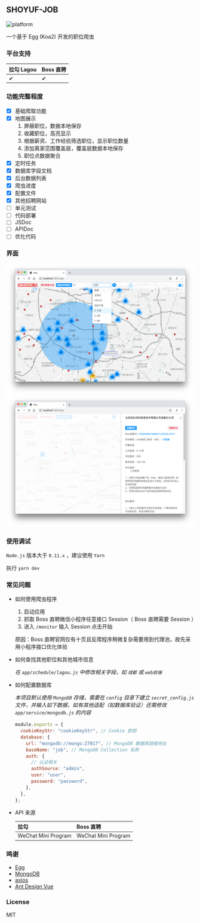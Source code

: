 ## SHOYUF-JOB

![platform](https://img.shields.io/badge/platform-Web-blue.svg)

一个基于 Egg (Koa2) 开发的职位爬虫

### 平台支持

| 拉勾 Lagou | Boss 直聘 |
| ---------- | --------- |
| ✔          | ✔         |

### 功能完整程度

- [x] 基础爬取功能
- [x] 地图展示
  1. 屏蔽职位，数据本地保存
  2. 收藏职位，高亮显示
  3. 根据薪资、工作经验筛选职位，显示职位数量
  4. 添加离家范围覆盖层，覆盖层数据本地保存
  5. 职位点数据聚合
- [x] 定时任务
- [x] 数据库字段文档
- [x] 后台数据列表
- [x] 爬虫进度
- [x] 配置文件
- [x] 其他招聘网站
- [ ] 单元测试
- [ ] 代码部署
- [ ] JSDoc
- [ ] APIDoc
- [ ] 优化代码

### 界面

![screenshot](./screenshot.png)
![screenshot-detail](./screenshot-detail.png)

### 使用调试

`Node.js` 版本大于 `8.11.x` ，建议使用 `Yarn`

执行 `yarn dev`

### 常见问题

- 如何使用爬虫程序

  1. 启动应用
  2. 抓取 Boss 直聘微信小程序任意接口 Session（ Boss 直聘需要 Session ）
  3. 进入 `/monitor` 输入 Session 点击开始

  原因：Boss 直聘官网仅有十页且反爬程序稍微复杂需要用到代理池，故先采用小程序接口优化体验

- 如何查找其他职位和其他城市信息

  _在 `app/schedule/lagou.js` 中修改相关字段，如 `成都` 或 `web前端`_

- 如何配置数据库

  _本项目默认使用 `MongoDB` 存储，需要在 `config` 目录下建立 `secret_config.js` 文件，并输入如下数据，如有其他适配（如数据库验证）还需修改 `app/service/mongodb.js` 的内容_

  ```js
  module.exports = {
    cookieKeyStr: "cookieKeyStr", // Cookie 密钥
    database: {
      url: "mongodb://mongo:27017", // MongoDB 数据库链接地址
      baseName: "job", // MongoDB Collection 名称
      auth: {
        // 认证相关
        authSource: "admin",
        user: "user",
        password: "password",
      },
    },
  };
  ```

- API 来源

  | 拉勾                | Boss 直聘           |
  | ------------------- | ------------------- |
  | WeChat Mini Program | WeChat Mini Program |

### 鸣谢

- [Egg](https://eggjs.org/)
- [MongoDB](https://www.mongodb.com/)
- [axios](https://github.com/axios/axios)
- [Ant Design Vue](https://vue.ant.design/)

### License

MIT
